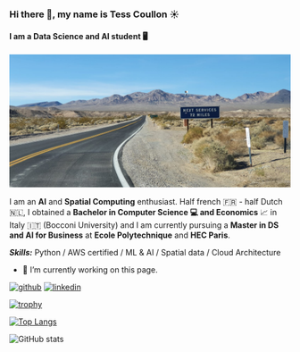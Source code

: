 ### Hi there 👋, my name is Tess Coullon ☀️
#### I am a Data Science and AI student 🖥️

<img src="https://raw.githubusercontent.com/tesscln/tesscln/refs/heads/main/ACCU4692.jpg" alt="I am a Data Science and AI student" width="700"/>

I am an **AI** and **Spatial Computing** enthusiast. Half french 🇫🇷 - half Dutch 🇳🇱, I obtained a **Bachelor in Computer Science 💻 and Economics** 📈 in Italy 🇮🇹 (Bocconi University) and I am currently pursuing a **Master in DS and AI for Business** at **Ecole Polytechnique** and **HEC Paris**.

***Skills:*** Python / AWS certified / ML & AI / Spatial data / Cloud Architecture

- 🔭 I’m currently working on this page. 


[<img src='https://cdn.jsdelivr.net/npm/simple-icons@3.0.1/icons/github.svg' alt='github' height='40'>](https://github.com/tesscln)  [<img src='https://cdn.jsdelivr.net/npm/simple-icons@3.0.1/icons/linkedin.svg' alt='linkedin' height='40'>](https://www.linkedin.com/in/tesscoullon/)  

[![trophy](https://github-profile-trophy.vercel.app/?username=tesscln)](https://github.com/ryo-ma/github-profile-trophy)

[![Top Langs](https://github-readme-stats.vercel.app/api/top-langs/?username=tesscln)](https://github.com/anuraghazra/github-readme-stats)

![GitHub stats](https://github-readme-stats.vercel.app/api?username=tesscln&show_icons=true&count_private=true)  


